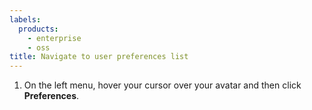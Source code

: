 ```yaml
---
labels:
  products:
    - enterprise
    - oss
title: Navigate to user preferences list
---
```


1. On the left menu, hover your cursor over your avatar and then click **Preferences**.

